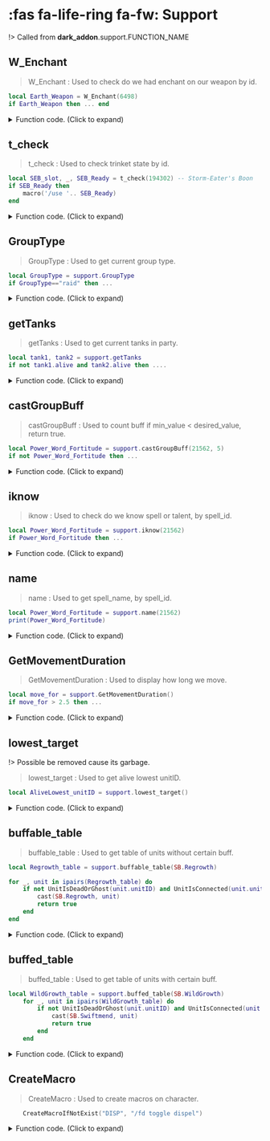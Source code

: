 # :fas fa-life-ring fa-fw: Support 

!> Called from **dark_addon**.support.FUNCTION_NAME

## W_Enchant
> W_Enchant : Used to check do we had enchant on our weapon by id.
```lua
local Earth_Weapon = W_Enchant(6498)
if Earth_Weapon then ... end
```

<details>
<summary>Function code. (Click to expand)</summary>

 
```lua
support.W_Enchant = function(enchantId)
    local hasEnchant = false
    local _, _, _, mainEnchantId, _, _, _, offEnchantId = GetWeaponEnchantInfo()
    if mainEnchantId == enchantId or offEnchantId == enchantId then
        hasEnchant = true
    end
    return hasEnchant
end
```
</details>


## t_check
> t_check : Used to check trinket state by id.
```lua
local SEB_slot, _, SEB_Ready = t_check(194302) -- Storm-Eater's Boon
if SEB_Ready then
	macro('/use '.. SEB_Ready)
end
```

<details>
<summary>Function code. (Click to expand)</summary>

 
```lua
support.t_check = function(itemID)
    for i = 13, 14 do -- iterate over trinket slots
        local itemLink = GetInventoryItemLink("player", i)
        if itemLink and tonumber(string.match(itemLink, "item:(%d+)")) == itemID then
            local startTime, duration, isEnabled = GetItemCooldown(itemLink)
            if duration > 0 then
                local remainingTime = duration - (GetTime() - startTime)
                return i, remainingTime, false -- return slot number, remaining cooldown time, and false (on cooldown)
            else
                return i, 0, true -- return slot number, 0 (no cooldown), and true (ready to use)
            end
        end
    end
    return nil, nil, nil -- return nil if trinket is not equipped
end
```
</details>



## GroupType
> GroupType : Used to get current group type.
```lua
local GroupType = support.GroupType
if GroupType=="raid" then ...
```

<details>
<summary>Function code. (Click to expand)</summary>

 
```lua
support.GroupType = function()
  return IsInRaid() and "raid" or IsInGroup() and "party" or "solo"
end
```
</details>




## getTanks
> getTanks : Used to get current tanks in party.
```lua
local tank1, tank2 = support.getTanks
if not tank1.alive and tank2.alive then ....
```

<details>
<summary>Function code. (Click to expand)</summary>

 
```lua
support.getTanks = function()
  local tank1 = nil
  local tank2 = nil

  local group_type = support.GroupType()
  local members = GetNumGroupMembers()
  for i = 1, (members - 1) do
    local unit = group_type .. i
    if (UnitGroupRolesAssigned(unit) == "TANK") and not UnitCanAttack("player", unit) and not UnitIsDeadOrGhost(unit) then
      if tank1 == nil then
        tank1 = unit
      elseif tank2 == nil then
        tank2 = unit
        break
      end
    end
  end
  --print("The two tanks are: " .. tank1.name .. ", " .. tank2.name)
  if tank1 ~= nil then
    tank1 = dark_addon.environment.conditions.unit(tank1)
  end
  if tank2 ~= nil then
    tank2 = dark_addon.environment.conditions.unit(tank2)
  end
  return tank1, tank2
end
```
</details>




## castGroupBuff
> castGroupBuff : Used to count buff if min_value < desired_value, return true.
```lua
local Power_Word_Fortitude = support.castGroupBuff(21562, 5)
if not Power_Word_Fortitude then ...
```

<details>
<summary>Function code. (Click to expand)</summary>

 
```lua
support.castGroupBuff = function(buff, min)
  local count = 0
  local group_type = support.GroupType()
  local members = GetNumGroupMembers()
  if group_type == "solo" then
    return min == 1 and not hasBuff("player", buff)
  end
  for i = 1, (members - 1) do
    if not hasBuff(group_type .. i, buff) then
      count = count + 1
      if (count >= min) then
        return true
      end
    end
  end
  return false
end
```
</details>





## iknow
> iknow : Used to check do we know spell or talent, by spell_id.
```lua
local Power_Word_Fortitude = support.iknow(21562)
if Power_Word_Fortitude then ...
```

<details>
<summary>Function code. (Click to expand)</summary>

 
```lua
support.iknow = function(spellID)
isKnown = IsPlayerSpell(spellID, isPetSpell)
	if isKnown == true then
		return true 
			else 
		return false 
	end
end
```
</details>






## name
> name : Used to get spell_name, by spell_id.
```lua
local Power_Word_Fortitude = support.name(21562)
print(Power_Word_Fortitude)
```

<details>
<summary>Function code. (Click to expand)</summary>

 
```lua
support.name = function(spell)
spell = select(1, C_Spell.GetSpellInfo(spell).name)
	return spell
end
```
</details>







## GetMovementDuration
> GetMovementDuration : Used to display how long we move.
```lua
local move_for = support.GetMovementDuration()
if move_for > 2.5 then ...
```

<details>
<summary>Function code. (Click to expand)</summary>

 
```lua
support.GetMovementDuration = function()
 if player.moving then
        if not moving then
            moving = true
            moveTime = GetTime()
        end
        duration = math.floor((GetTime() - moveTime) * 10) / 10 -- duration in seconds, rounded to 1 decimal place
    else
        if moving then
            moving = false
            local result = duration
            duration = 0
            return result
        end
    end
    return duration
end
```
</details>








## lowest_target
!> Possible be removed cause its garbage.
> lowest_target : Used to get alive lowest unitID.
```lua
local AliveLowest_unitID = support.lowest_target()
```

<details>
<summary>Function code. (Click to expand)</summary>

 
```lua
support.lowest_target = function()
if lowest.alive then
	return lowest.unitID
end
end
```
</details>









## buffable_table
> buffable_table : Used to get table of units without certain buff.
```lua
local Regrowth_table = support.buffable_table(SB.Regrowth)

for _, unit in ipairs(Regrowth_table) do
	if not UnitIsDeadOrGhost(unit.unitID) and UnitIsConnected(unit.unitID) and unit.castable(SB.Regrowth) and unit.distance <= 25 then
		cast(SB.Regrowth, unit)
		return true
	end
end
```

<details>
<summary>Function code. (Click to expand)</summary>

 
```lua
local function collect_buffable_units(spell)
  local units = {}
  for unit in dark_addon.environment.iterator() do
    if unit and unit.alive and unit.buff(spell).down then 
      table.insert(units, unit)
    end
  end
  return units
end

function group:buffable_units(spell)
  return collect_buffable_units(spell)
end

support.buffable_table = function(spell)
	return group:buffable_units(spell)
end
```
</details>










## buffed_table
> buffed_table : Used to get table of units with certain buff.
```lua
local WildGrowth_table = support.buffed_table(SB.WildGrowth)
	for _, unit in ipairs(WildGrowth_table) do
		if not UnitIsDeadOrGhost(unit.unitID) and UnitIsConnected(unit.unitID) and unit.castable(SB.Swiftmend) and unit.distance <= 25  and unit.health.percent <= 90 then
			cast(SB.Swiftmend, unit)
			return true
		end
	end
```

<details>
<summary>Function code. (Click to expand)</summary>

 
```lua
local function collect_buffed_units(spell)
  local units = {}
  for unit in dark_addon.environment.iterator() do
    if unit and unit.alive and unit.buff(spell).up then 
      table.insert(units, unit)
    end
  end
  return units
end

function group:buffed_units(spell)
  return collect_buffed_units(spell)
end

support.buffed_table = function(spell)
  return group:buffed_units(spell)
end
```
</details>











## CreateMacro
> CreateMacro : Used to create macros on character.
```lua
	CreateMacroIfNotExist("DISP", "/fd toggle dispel")
```

<details>
<summary>Function code. (Click to expand)</summary>

 
```lua
support.CreateMacro = function(macroName, macroCommand)
    if GetMacroIndexByName(macroName) == 0 then
        CreateMacro(macroName, "INV_MISC_QUESTIONMARK", macroCommand, 1)
    end
end
```
</details>

